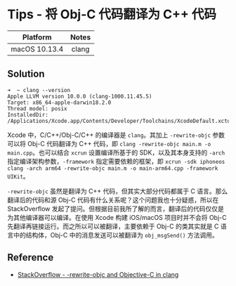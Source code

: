 # Tips - 将 Obj-C 代码翻译为 C++ 代码

| Platform | Notes |
|:-----:|:-----:|
| macOS 10.13.4 | clang |

## Solution

```
➜  ~ clang --version
Apple LLVM version 10.0.0 (clang-1000.11.45.5)
Target: x86_64-apple-darwin18.2.0
Thread model: posix
InstalledDir: /Applications/Xcode.app/Contents/Developer/Toolchains/XcodeDefault.xctoolchain/usr/bin
```

Xcode 中，C/C++/Obj-C/C++ 的编译器是 `clang`。其加上 `-rewrite-objc` 参数可以将 Obj-C 代码翻译为 C++ 代码，即 `clang -rewrite-objc main.m -o main.cpp`。也可以结合 `xcrun` 设置编译所基于的 SDK，以及其本身支持的 `-arch` 指定编译架构参数，`-framework` 指定需要依赖的框架，即 `xcrun -sdk iphoneos clang -arch arm64 -rewrite-objc main.m -o main-arm64.cpp -framework UIKit`。

`-rewrite-objc` 虽然是翻译为 C++ 代码，但其实大部分代码都属于 C 语言。那么翻译后的代码和源 Obj-C 代码有什么关系呢？这个问题我也十分疑惑，所以在 StackOverflow 发起了提问。但根据目前我所了解的而言，翻译后的代码仅仅是为其他编译器可以编译。在使用 Xcode 构建 iOS/macOS 项目时并不会将 Obj-C 先翻译再链接运行。而之所以可以被翻译，主要依赖于 Obj-C 的类其实就是 C 语言中的结构体，Obj-C 中的消息发送可以被翻译为 `obj_msgSend()` 方法调用。

## Reference

- [StackOverflow - -rewrite-objc and Objective-C in clang](https://stackoverflow.com/questions/44561285/rewrite-objc-and-objective-c-in-clang)